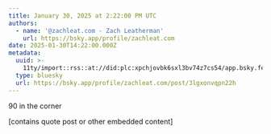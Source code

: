 ```yaml
---
title: January 30, 2025 at 2:22:00 PM UTC
authors:
  - name: '@zachleat.com - Zach Leatherman'
    url: https://bsky.app/profile/zachleat.com
date: 2025-01-30T14:22:00.000Z
metadata:
  uuid: >-
    11ty/import::rss::at://did:plc:xpchjovbk6sxl3bv74z7cs54/app.bsky.feed.post/3lgxonvqpn22h
  type: bluesky
  url: https://bsky.app/profile/zachleat.com/post/3lgxonvqpn22h
---
```

90 in the corner

[contains quote post or other embedded content]